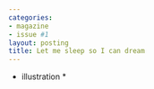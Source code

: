 ```yaml
---
categories:
- magazine
- issue #1
layout: posting
title: Let me sleep so I can dream
---
```


* illustration *